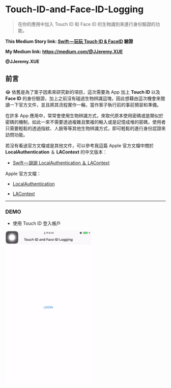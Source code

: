 # Touch-ID-and-Face-ID-Logging

> 在你的應用中加入 Touch ID 和 Face ID 的生物識別來進行身份驗證的功能。

**This Medium Story link: [Swift — 玩玩 Touch ID & FaceID](https://medium.com/@JJeremy.XUE/swift-%E7%8E%A9%E7%8E%A9-touch-id-faceid-%E9%A9%97%E8%AD%89-d30be0ac803b) 驗證**

**My Medium link: <https://medium.com/@JJeremy.XUE>**

**@JJeremy.XUE**

## 前言

😂 依舊是為了案子因素來研究新的項目，這次需要為 App 加上 **Touch ID** 以及 **Face ID** 的身份驗證，加上之前沒有碰過生物辨識這塊，因此想藉由這次機會來閱讀一下官方文件，並且將其流程實作一輪，當作案子執行前的事前預習和準備。

在許多 App 應用中，常常會使用生物辨識方式，來取代原本使用密碼或是類似於密碼的機制，如此一來不需要透過複雜且繁複的輸入或是記憶成堆的密碼，使用者只需要輕鬆的透過指紋、人臉等等其他生物辨識方式，即可輕鬆的進行身份認證來訪問功能。

若沒有看過官方文檔或是其他文件，可以參考我這篇 Apple 官方文檔中關於 **LocalAuthentication** ＆ **LAContext** 的中文版本：

* [Swift — 說說 LocalAuthentication ＆ LAContext](<https://medium.com/jeremy-xue-s-blog/swift-%E8%AA%AA%E8%AA%AA-localauthentication-lacontext-fb6c8c75b27a>)

Apple 官方文檔：

* [LocalAuthentication](<https://developer.apple.com/documentation/localauthentication>)

* [LAContext](<https://developer.apple.com/documentation/localauthentication/lacontext>)

---

### DEMO

* 使用 Touch ID 登入帳戶

![image](https://github.com/JeremyXue77/Touch-ID-and-Face-ID-Logging/blob/master/Touch%20ID%20Login.gif)
